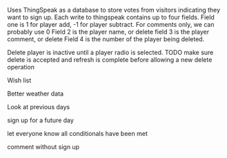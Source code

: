 Uses ThingSpeak as a database to store votes from visitors indicating they want to sign up.
Each write to thingspeak contains up to four fields.  Field one is 1 for player add, -1 for player subtract.  For comments only, we can probably use 0
Field 2 is the player name, or delete
field 3 is the player comment, or delete
Field 4 is the number of the player being deleted.

Delete player is inactive until a player radio is selected.  TODO make sure delete is accepted and refresh is complete before allowing a new delete operation


Wish list

Better weather data

Look at previous days

sign up for a future day

let everyone know all conditionals have been met

comment without sign up

